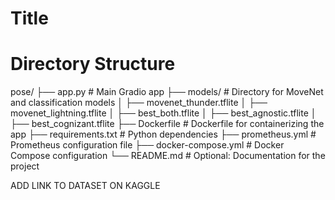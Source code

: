 # Title

# Directory Structure
pose/
├── app.py                 # Main Gradio app
├── models/                # Directory for MoveNet and classification models
│   ├── movenet_thunder.tflite
│   ├── movenet_lightning.tflite
│   ├── best_both.tflite
│   ├── best_agnostic.tflite
│   ├── best_cognizant.tflite
├── Dockerfile             # Dockerfile for containerizing the app
├── requirements.txt       # Python dependencies
├── prometheus.yml         # Prometheus configuration file
├── docker-compose.yml     # Docker Compose configuration
└── README.md              # Optional: Documentation for the project

ADD LINK TO DATASET ON KAGGLE